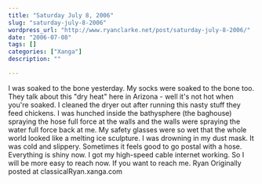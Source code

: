 ```yaml
---
title: "Saturday July 8, 2006"
slug: "saturday-july-8-2006"
wordpress_url: "http://www.ryanclarke.net/post/saturday-july-8-2006/"
date: "2006-07-08"
tags: []
categories: ["Xanga"]
description: ""

---
```


I was soaked to the bone yesterday. My socks were soaked to the bone too. They talk about this "dry heat" here in Arizona - well it's not hot when you're soaked.
I cleaned the dryer out after running this nasty stuff they feed chickens. I was hunched inside the bathysphere (the baghouse) spraying the hose full force at the walls and the walls were spraying the water full force back at me. My safety glasses were so wet that the whole world looked like a melting ice sculpture. I was drowning in my dust mask. It was cold and slippery.
Sometimes it feels good to go postal with a hose. Everything is shiny now.
I got my high-speed cable internet working. So I will be more easy to reach now. If you want to reach me.
Ryan
Originally posted at classicalRyan.xanga.com
